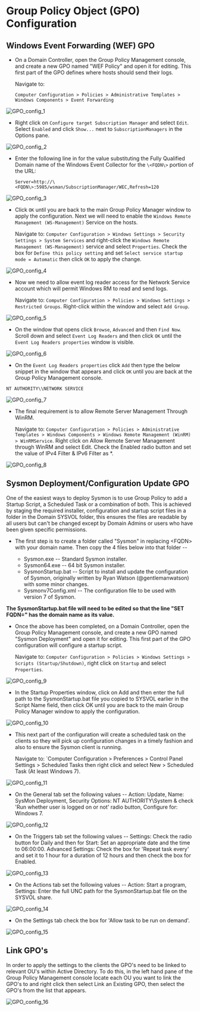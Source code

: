 # Group Policy Object (GPO) Configuration
## Windows Event Forwarding (WEF) GPO

- On a Domain Controller, open the Group Policy Management console, and create a new GPO named "WEF Policy" and open it for editing. This first part of the GPO defines where hosts should send their logs.

  Navigate to:

  `Computer Configuration > Policies > Administrative Templates > Windows Components > Event Forwarding`


![GPO_config_1](https://github.com/SecureDataLabs/44Con-2018-Sysmon/blob/Rustycoin/config/images/GPO_config_1.png)


- Right click on `Configure target Subscription Manager` and select `Edit`. Select `Enabled` and click `Show...` next to `SubscriptionManagers` in the Options pane.


![GPO_config_2](https://github.com/SecureDataLabs/44Con-2018-Sysmon/blob/Rustycoin/config/images/GPO_config_2.png)


- Enter the following line in for the value substituting the Fully Qualified Domain name of the Windows Event Collector for the `\<FQDN\>` portion of the URL:

  `Server=http://\<FQDN\>:5985/wsman/SubscriptionManager/WEC,Refresh=120`


![GPO_config_3](https://github.com/SecureDataLabs/44Con-2018-Sysmon/blob/Rustycoin/config/images/GPO_config_3.png)


- Click `OK` until you are back to the main Group Policy Manager window to apply the configuration. Next we will need to enable the `Windows Remote Management (WS-Management)` Service on the hosts.

  Navigate to:
  `Computer Configuration > Windows Settings > Security Settings > System Services` and right-click the `Windows Remote Management (WS-Management)` service and select `Properties`. Check the box for `Define this policy setting` and set `Select service startup mode = Automatic` then click `OK` to apply the change.


![GPO_config_4](https://github.com/SecureDataLabs/44Con-2018-Sysmon/blob/Rustycoin/config/images/GPO_config_4.png)


- Now we need to allow event log reader access for the Network Service account which will permit Windows RM to read and send logs.

  Navigate to:
  `Computer Configuration > Policies > Windows Settings > Restricted Groups`. Right-click within the window and select `Add Group`.


![GPO_config_5](https://github.com/SecureDataLabs/44Con-2018-Sysmon/blob/Rustycoin/config/images/GPO_config_5.png)


 - On the window that opens click `Browse`, `Advanced` and then `Find Now`. Scroll down and select `Event Log Readers` and then click `OK` until the `Event Log Readers properties` window is visible.


![GPO_config_6](https://github.com/SecureDataLabs/44Con-2018-Sysmon/blob/Rustycoin/config/images/GPO_config_6.png)


- On the `Event Log Readers properties` click `Add` then type the below snippet in the window that appears and click `OK` until you are back at the Group Policy Management console.

`NT AUTHORITY\\NETWORK SERVICE`


![GPO_config_7](https://github.com/SecureDataLabs/44Con-2018-Sysmon/blob/Rustycoin/config/images/GPO_config_7.png)


- The final requirement is to allow Remote Server Management Through WinRM.

  Navigate to:
  `Computer Configuration > Policies > Administrative Templates > Windows Components > Windows Remote Management (WinRM) > WinRMService`. Right click on Allow Remote Server Management through WinRM and select Edit. Check the Enabled radio button and set the value of IPv4 Filter & IPv6 Filter as \*.


![GPO_config_8](https://github.com/SecureDataLabs/44Con-2018-Sysmon/blob/Rustycoin/config/images/GPO_config_8.png)



## Sysmon Deployment/Configuration Update GPO

One of the easiest ways to deploy Sysmon is to use Group Policy to add a Startup Script, a Scheduled Task or a combination of both. This is achieved by staging the required installer, configuration and startup script files in a folder in the Domain SYSVOL folder, this ensures the files are readable by all users but can't be changed except by Domain Admins or users who have been given specific permissions.

- The first step is to create a folder called "Sysmon" in replacing \<FQDN\> with your domain name. Then copy the 4 files below into that folder --

  - Sysmon.exe -- Standard Sysmon installer.
  - Sysmon64.exe -- 64 bit Sysmon installer.
  - SysmonStartup.bat -- Script to install and update the configuration of Sysmon, originally written by Ryan Watson (\@gentlemanwatson) with some minor changes.
  - Sysmonv7Config.xml -- The configuration file to be used with version 7 of Sysmon.

**The SysmonStartup.bat file will need to be edited so that the line "SET FQDN=" has the domain name as its value.**

- Once the above has been completed, on a Domain Controller, open the Group Policy Management console, and create a new GPO named "Sysmon Deployment" and open it for editing. This first part of the GPO configuration will configure a startup script.

  Navigate to:
  `Computer Configuration > Policies > Windows Settings > Scripts (Startup/Shutdown)`, right click on `Startup` and select `Properties`.


![GPO_config_9](https://github.com/SecureDataLabs/44Con-2018-Sysmon/blob/Rustycoin/config/images/GPO_config_9.png)


- In the Startup Properties window, click on Add and then enter the full path to the SysmonStartup.bat file you copied to SYSVOL earlier in the Script Name field, then click OK until you are back to the main Group Policy Manager window to apply the configuration.


![GPO_config_10](https://github.com/SecureDataLabs/44Con-2018-Sysmon/blob/Rustycoin/config/images/GPO_config_10.png)


- This next part of the configuration will create a scheduled task on the clients so they will pick up configuration changes in a timely fashion and also to ensure the Sysmon client is running.

  Navigate to:
  `Computer Configuration \> Preferences \> Control Panel Settings \> Scheduled Tasks then right click and select New \> Scheduled Task (At least Windows 7).


![GPO_config_11](https://github.com/SecureDataLabs/44Con-2018-Sysmon/blob/Rustycoin/config/images/GPO_config_11.png)


- On the General tab set the following values -- Action: Update, Name: SysMon Deployment, Security Options: NT AUTHORITY\\System & check 'Run whether user is logged on or not' radio button, Configure for: Windows 7.


![GPO_config_12](https://github.com/SecureDataLabs/44Con-2018-Sysmon/blob/Rustycoin/config/images/GPO_config_12.png)


- On the Triggers tab set the following values -- Settings: Check the radio button for Daily and then for Start: Set an appropriate date and the time to 06:00:00. Advanced Settings: Check the box for 'Repeat task every' and set it to 1 hour for a duration of 12 hours and then check the box for Enabled.


![GPO_config_13](https://github.com/SecureDataLabs/44Con-2018-Sysmon/blob/Rustycoin/config/images/GPO_config_13.png)


- On the Actions tab set the following values -- Action: Start a program, Settings: Enter the full UNC path for the SysmonStartup.bat file on the SYSVOL share.


![GPO_config_14](https://github.com/SecureDataLabs/44Con-2018-Sysmon/blob/Rustycoin/config/images/GPO_config_14.png)


- On the Settings tab check the box for 'Allow task to be run on demand'.


![GPO_config_15](https://github.com/SecureDataLabs/44Con-2018-Sysmon/blob/Rustycoin/config/images/GPO_config_15.png)



## Link GPO's

In order to apply the settings to the clients the GPO's need to be linked to relevant OU's within Active Directory. To do this, in the left hand pane of the Group Policy Management console locate each OU you want to link the GPO's to and right click then select Link an Existing GPO, then select the GPO's from the list that appears.


![GPO_config_16](https://github.com/SecureDataLabs/44Con-2018-Sysmon/blob/Rustycoin/config/images/GPO_config_16.png)

